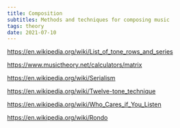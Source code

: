 ```yaml
---
title: Composition
subtitles: Methods and techniques for composing music
tags: theory
date: 2021-07-10
---
```


https://en.wikipedia.org/wiki/List_of_tone_rows_and_series

https://www.musictheory.net/calculators/matrix

https://en.wikipedia.org/wiki/Serialism

https://en.wikipedia.org/wiki/Twelve-tone_technique

https://en.wikipedia.org/wiki/Who_Cares_if_You_Listen

https://en.wikipedia.org/wiki/Rondo

<youtube-embed video="4guApFvA3nk" />

<youtube-embed video="_2EZ4ZBK4pQ" />

<youtube-embed video="muH9JZZ3tG8" />
